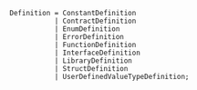 <!-- This file is generated automatically by infrastructure scripts. Please don't edit by hand. -->

```{ .ebnf .slang-ebnf #Definition }
Definition = ConstantDefinition
           | ContractDefinition
           | EnumDefinition
           | ErrorDefinition
           | FunctionDefinition
           | InterfaceDefinition
           | LibraryDefinition
           | StructDefinition
           | UserDefinedValueTypeDefinition;
```
